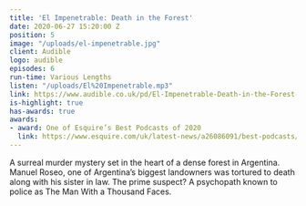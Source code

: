 ```yaml
---
title: 'El Impenetrable: Death in the Forest'
date: 2020-06-27 15:20:00 Z
position: 5
image: "/uploads/el-impenetrable.jpg"
client: Audible
logo: audible
episodes: 6
run-time: Various Lengths
listen: "/uploads/El%20Impenetrable.mp3"
link: https://www.audible.co.uk/pd/El-Impenetrable-Death-in-the-Forest-Audiobook/B0842SD2RZ
is-highlight: true
has-awards: true
awards:
- award: One of Esquire’s Best Podcasts of 2020
  link: https://www.esquire.com/uk/latest-news/a26086091/best-podcasts/
---
```


A surreal murder mystery set in the heart of a dense forest in Argentina. Manuel Roseo, one of Argentina’s biggest landowners was tortured to death along with his sister in law. The prime suspect? A psychopath known to police as The Man With a Thousand Faces.